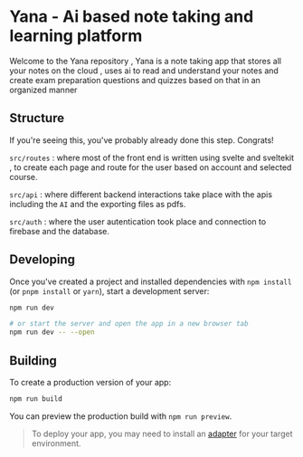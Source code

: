 # Yana - Ai based note taking and learning platform

Welcome to the Yana repository  , Yana is a note taking app that stores all your notes on the cloud ,  uses ai to read and understand your notes and create exam preparation questions and quizzes based on that in an organized manner

## Structure 

If you're seeing this, you've probably already done this step. Congrats!

`src/routes` : where most of the front end is written using svelte and sveltekit , to create each page and route for the user based on account and selected course.

`src/api` : where different backend interactions take place with the apis including the `AI` and the exporting files as pdfs.

`src/auth` : where the user autentication took place and connection to firebase and the database.

## Developing
Once you've created a project and installed dependencies with `npm install` (or `pnpm install` or `yarn`), start a development server:

```bash
npm run dev

# or start the server and open the app in a new browser tab
npm run dev -- --open
```

## Building

To create a production version of your app:

```bash
npm run build
```

You can preview the production build with `npm run preview`.

> To deploy your app, you may need to install an [adapter](https://kit.svelte.dev/docs/adapters) for your target environment.
